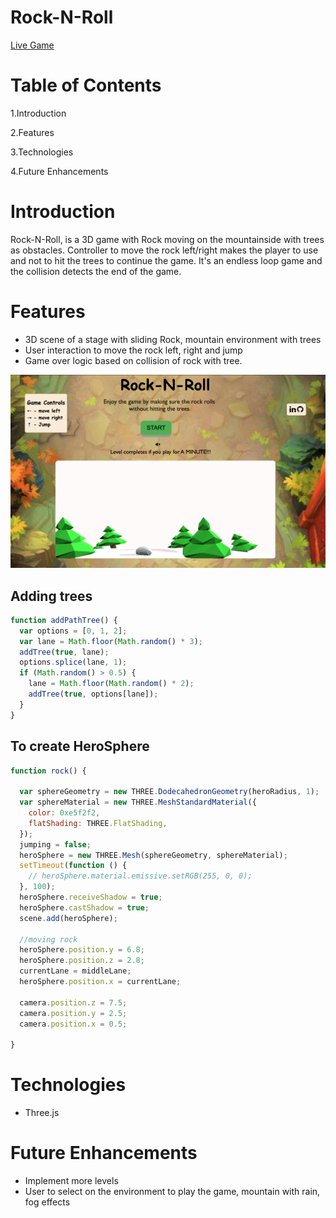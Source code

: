 # Rock-N-Roll

[Live Game](https://knandhu.github.io/dist/)

# Table of Contents

  1.Introduction
  
  2.Features
  
  3.Technologies

  4.Future Enhancements

# Introduction
  
   Rock-N-Roll, is a 3D game with Rock moving on the mountainside with trees as obstacles. 
Controller to move the rock left/right makes the player to use and not to hit the trees to continue the game. It's an endless loop game and the collision detects the end of the game.

  
# Features

* 3D scene of a stage with sliding Rock, mountain environment with trees
* User interaction to move the rock left, right and jump
* Game over logic based on collision of rock with tree.


 ![gamePlay](./readme/rock_roll.png)
 
## Adding trees

```javascript
function addPathTree() {
  var options = [0, 1, 2];
  var lane = Math.floor(Math.random() * 3);
  addTree(true, lane);
  options.splice(lane, 1);
  if (Math.random() > 0.5) {
    lane = Math.floor(Math.random() * 2);
    addTree(true, options[lane]);
  }
}
```

## To create HeroSphere

```javascript
function rock() {

  var sphereGeometry = new THREE.DodecahedronGeometry(heroRadius, 1);
  var sphereMaterial = new THREE.MeshStandardMaterial({
    color: 0xe5f2f2,
    flatShading: THREE.FlatShading,
  });
  jumping = false;
  heroSphere = new THREE.Mesh(sphereGeometry, sphereMaterial);
  setTimeout(function () {
    // heroSphere.material.emissive.setRGB(255, 0, 0);
  }, 100);
  heroSphere.receiveShadow = true;
  heroSphere.castShadow = true;
  scene.add(heroSphere);

  //moving rock
  heroSphere.position.y = 6.8;
  heroSphere.position.z = 2.8;
  currentLane = middleLane;
  heroSphere.position.x = currentLane;

  camera.position.z = 7.5;
  camera.position.y = 2.5;
  camera.position.x = 0.5;
  
}
```

  
# Technologies

* Three.js


# Future Enhancements

* Implement more levels
* User to select on the environment to play the game, mountain with rain, fog effects


